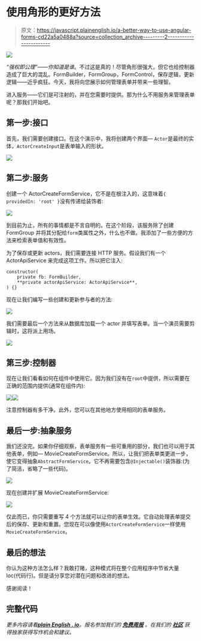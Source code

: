 # 使用角形的更好方法

> 原文：<https://javascript.plainenglish.io/a-better-way-to-use-angular-forms-cd22a5a0488a?source=collection_archive---------2----------------------->

![](img/1079924e48b70cdb9d4bd6eed65686d4.png)

*“强权即公理”——你知道是谁*。不过这是真的！尽管角形很强大，但它也给控制器造成了巨大的混乱。FormBuilder，FormGroup，FormControl，保存逻辑，更新逻辑——近乎疯狂。今天，我将向您展示如何管理表单并带来一些理智。

进入服务——它们是可注射的，并在您需要时提供。那为什么不用服务来管理表单呢？那我们开始吧。

## 第一步:接口

首先，我们需要创建接口。在这个演示中，我将创建两个界面— `Actor`是最终的实体，`ActorCreateInput`是表单输入的形状。

![](img/82dc570f01192447fc40becf0e94442c.png)

## 第二步:服务

创建一个 ActorCreateFormService，它不是在根注入的，这意味着`{ providedIn: 'root' }`没有传递给装饰者:

![](img/ffc9aa3e7c588b85e3ff60be94f4deab.png)

到目前为止，所有的事情都是不言自明的。在这个阶段，该服务除了创建 FormGroup 并将其分配给`form`类属性之外，什么也不做。我添加了一些方便的方法来检索表单值和有效性。

为了保存或更新 actors，我们需要连接 HTTP 服务。假设我们有一个 ActorApiService 来完成这项工作。所以把它注入:

```
constructor(
    private fb: FormBuilder,
    **private actorApiService: ActorApiService**,
) {}
```

现在让我们编写一些创建和更新参与者的方法:

![](img/c2d7ef391328c8754b5966abde2e4ed9.png)

我们需要最后一个方法来从数据库加载一个 actor 并填写表单。当一个演员需要剪辑时，这将派上用场。

![](img/e93e8b72f5d96408e30ca08ac35793c4.png)

## 第三步:控制器

现在让我们看看如何在组件中使用它。因为我们没有在`root`中提供，所以需要在正确的范围内提供(通常在组件内):

![](img/bc9027f1ea3d33dcd4c24eade1df4d5b.png)![](img/dc7e0c14f637548354f67750cc34c5a8.png)

注意控制器有多干净。此外，您可以在其他地方使用相同的表单服务。

## 最后一步:抽象服务

我们还没完。如果你仔细观察，表单服务有一些可重用的部分，我们也可以用于其他表单，例如— MovieCreateFormService。所以，让我们把表单类更进一步，使它变得抽象`AbstractFormService`。它不再需要包含`@Injectable()`装饰器:(为了简洁，省略了一些代码)。

![](img/0dcf3e8e22616b18eddc04e7074e975f.png)

现在创建并扩展 MovieCreateFormService:

![](img/e74a155b5f668006b5c59538f3a32ad5.png)

仅此而已，你只需要重写 4 个方法就可以让你的表单生效。它自动处理表单提交后的保存、更新和重置。您现在可以像使用`ActorCreateFormService`一样使用`MovieCreateFormService`。

## 最后的想法

你认为这种方法怎么样？我敢打赌，这种模式将在整个应用程序中节省大量 loc(代码行)。但是请分享您对潜在问题和改进的想法。

感谢阅读！

## 完整代码

*更多内容请看*[***plain English . io***](http://plainenglish.io/)*。报名参加我们的* [***免费周报***](http://newsletter.plainenglish.io/) *。在我们的* [***社区***](https://discord.gg/GtDtUAvyhW) *获得独家获得写作机会和建议。*